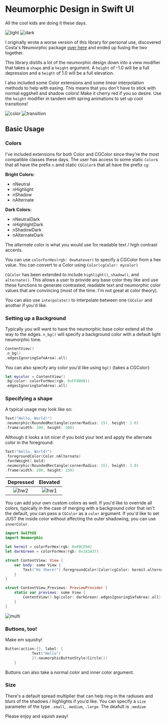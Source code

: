 # Neumorphic Design in Swift UI

All the cool kids are doing it these days.

![light](https://github.com/krebera/neumorphic/blob/master/screenshots/lightgif.gif "Light Demo")
![dark](https://github.com/krebera/neumorphic/blob/master/screenshots/darkgif.gif "Dark Demo")

I originally wrote a worse version of this library for personal use, discovered Costa's Neumorphic package [over here](https://github.com/costachung/neumorphic) and ended up fusing the two together.

This library distills a lot of the neumorphic design down into a view modifier that takes a `shape` and a `height` argument. A `height` of -1.0 will be a full depression and a `height` of 1.0 will be a full elevation.

I also included some Color extensions and some linear interpolation methods to help with easing. This means that you don't have to stick with normal eggshell and shadow colors! Make it cherry red if you so desire. Use the `height` modifier in tandem with spring animations to set up cool transitions!

![color](https://github.com/krebera/neumorphic/blob/master/screenshots/colorgif.gif "Color Demo")
![transition](https://github.com/krebera/neumorphic/blob/master/screenshots/transition.gif "Transition Demo")

## Basic Usage

### Colors
I've included extensions for both Color and CGColor since they're the most compatible classes these days.
The user has access to some static `Color`s that all have the prefix `n` amd static `CGColor`s that all have the prefix `cg`:

**Bright Colors:**
- nNeutral
- nHighlight
- nShadow
- nAlternate

**Dark Colors:**
- nNeutralDark
- nHighlightDark
- nShadowDark
- nAlternateDark

The *alternate* color is what you would use for readable text / high contrast accents.

You can use `colorForHex(rgb: 0xwhatever)` to specify a CGColor from a hex value. You can convert to a Color using `Color(cgColor: mycolor)`

`CGColor` has been extended to include `highlight()`, `shadow()`, and `alternate()`. This allows a user to provide any base color they like and use these functions to generate contrasted, readable text and neumorphic color values that are convincing (most of the time. I'm not great at color theory).

You can also use `interpolate()` to interpolate between one `CGColor` and another if you'd like.

### Setting up a Background
Typically you will want to have the neumorphic base color extend all the way to the edges. `n_bg()` will specify a background color with a default light neumorphic tone.

```swift
ContentView()
.n_bg()
.edgesIgnoringSafeArea(.all)
```

You can also specify any color you'd like using `bg()` (takes a CGColor):
```swift
let mycolor = ContentView()
.bg(color: colorForHex(rgb: 0xFF0000))
.edgesIgnoringSafeArea(.all)
```

### Specifying a shape
A typical usage may look like so:

```swift
Text("Hello, World!")
.neumorphic(RoundedRectangle(cornerRadius: 15), height: 1.0)
.frame(width: 200, height: 200)
```

Although it looks a lot nicer if you bold your text and apply the alternate color in the foreground:

```swift
Text("Hello, World!")
.foregroundColor(Color.nAlternate)
.fontWeight(.bold)
.neumorphic(RoundedRectangle(cornerRadius: 15), height: 1.0)
.frame(width: 200, height: 150)
```

Depressed             |  Elevated
:-------------------------:|:-------------------------:
![hw2](https://github.com/krebera/neumorphic/blob/master/screenshots/hw1.png "Depressed")  |  ![hw1](https://github.com/krebera/neumorphic/blob/master/screenshots/hw2.png "Elevated")

You can add your own custom colors as well.
If you'd like to override all colors, typically in the case of merging with a background color that isn't the default, you can pass a `CGColor` as a `color` argument. If you'd like to set JUST the inside color without affecting the outer shadowing, you can use `innerColor`.

```swift
import SwiftUI
import Neumorphic

let kermit = colorForHex(rgb: 0x89CE94)
let darkGreen = colorForHex(rgb: 0x183A37)

struct ContentView: View {
    var body: some View {
        Text("Hi there!").foregroundColor(Color(cgColor: kermit.alternate())).fontWeight(.bold).neumorphic(Circle(), height: -1.0, color: darkGreen, innerColor: kermit).frame(width: 200, height: 150)
    }
}

struct ContentView_Previews: PreviewProvider {
    static var previews: some View {
        ContentView().bg(color: darkGreen).edgesIgnoringSafeArea(.all)
    }
}
```

![multi](https://github.com/krebera/neumorphic/blob/master/screenshots/multi.png "Multi")

### Buttons, too!
Make em squishy!

```swift
Button(action:{}, label: {
            Text("Hello")
            }).neumorphicButtonStyle(Circle())
    }
```

Buttons can also take a normal color and inner color argument.

### Size

There's a default spread multiplier that can help ring in the radiuses and blurs of the shadows / highlights if you'd like. You can specify a `size` parameter of the type `.small`, `.medium`, `.large`. The deafult is `.medium`

Please enjoy and squish away!
